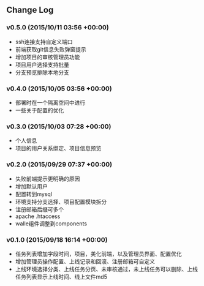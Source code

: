 ## Change Log

### v0.5.0 (2015/10/11 03:56 +00:00)
- ssh连接支持自定义端口
- 前端获取git信息失败弹窗提示
- 增加项目的审核管理员功能
- 项目用户选择支持批量
- 分支预览排除本地分支

### v0.4.0 (2015/10/05 03:56 +00:00)
- 部署时在一个隔离空间中进行
- 一些关于配置的优化

### v0.3.0 (2015/10/03 07:28 +00:00)
- 个人信息
- 项目的用户关系绑定、项目信息预览

### v0.2.0 (2015/09/29 07:37 +00:00)
- 失败前端提示更明确的原因
- 增加默认用户
- 配置转到mysql
- 环境支持分支选择、项目配置模块拆分
- 注册邮箱后缀可多个
- apache .htaccess
- walle组件调整到components

### v0.1.0 (2015/09/18 16:14 +00:00)
- 任务列表增加字段时间，项目，美化前端，以及管理员界面、配置优化
- 增加管理员操作配置、上线记录和回滚、注册邮箱可自定义
- 上线环境选择分类、上线任务分页、未审核通过，未上线任务可以删除、上线任务列表显示上线时间、线上文件md5